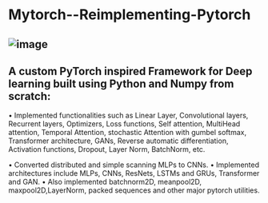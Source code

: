 # Mytorch--Reimplementing-Pytorch 
![image](https://github.com/arpitsahni04/Mytorch--Reimplementing-Pytorch/assets/81643693/ebf3d0f3-b6f4-4617-b230-b5f6a75bd8e5)
---
## A custom PyTorch inspired Framework for Deep learning built using Python and Numpy  from scratch:

• Implemented functionalities such as Linear Layer, Convolutional layers, Recurrent layers, Optimizers, Loss functions,
Self attention, MultiHead attention, Temporal Attention, stochastic Attention with gumbel softmax, Transformer architecture, GANs, 
Reverse automatic differentiation, Activation functions, Dropout, Layer Norm, BatchNorm, etc.


• Converted distributed and simple scanning MLPs to CNNs.
• Implemented architectures include MLPs, CNNs, ResNets, LSTMs and GRUs, Transformer and GAN.
• Also implemented batchnorm2D, meanpool2D, maxpool2D,LayerNorm, packed sequences and other 
 major pytorch utilities.

 
